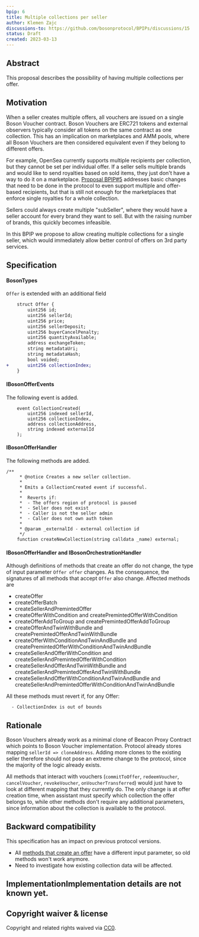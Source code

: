 ```yaml
---
bpip: 6
title: Multiple collections per seller
author: Klemen Zajc
discussions-to: https://github.com/bosonprotocol/BPIPs/discussions/15
status: Draft
created: 2023-03-13
---
```


## Abstract
This proposal describes the possibility of having multiple collections per offer.

## Motivation
When a seller creates multiple offers, all vouchers are issued on a single Boson Voucher contract. Boson Vouchers are ERC721 tokens and external observers typically consider all tokens on the same contract as one collection.
This has an implication on marketplaces and AMM pools, where all Boson Vouchers are then considered equivalent even if they belong to different offers.

For example, OpenSea currently supports multiple recipients per collection, but they cannot be set per individual offer. If a seller sells multiple brands and would like to send royalties based on sold items, they just don't have a way to do it on a marketplace. [Proposal BPIP#5](https://github.com/bosonprotocol/BPIPs/pull/12) addresses basic changes that need to be done in the protocol to even support multiple and offer-based recipients, but that is still not enough for the marketplaces that enforce single royalties for a whole collection.

Sellers could always create multiple "subSeller", where they would have a seller account for every brand they want to sell. But with the raising number of brands, this quickly becomes infeasible.

In this BPIP we propose to allow creating multiple collections for a single seller, which would immediately allow better control of offers on 3rd party services.

## Specification
#### BosonTypes
`Offer` is extended with an additional field

```diff solidity
    struct Offer {
        uint256 id;
        uint256 sellerId;
        uint256 price;
        uint256 sellerDeposit;
        uint256 buyerCancelPenalty;
        uint256 quantityAvailable;
        address exchangeToken;
        string metadataUri;
        string metadataHash;
        bool voided;
+       uint256 collectionIndex;
    }
```

#### IBosonOfferEvents
The following event is added.
```solidity
    event CollectionCreated(
        uint256 indexed sellerId,
        uint256 collectionIndex,
        address collectionAddress,
        string indexed externalId
    );
```

#### IBosonOfferHandler
The following methods are added.
```solidity
/**
     * @notice Creates a new seller collection.
     *
     * Emits a CollectionCreated event if successful.
     *
     *  Reverts if:
     *  - The offers region of protocol is paused
     *  - Seller does not exist
     *  - Caller is not the seller admin
     *  - Caller does not own auth token
     *
     * @param _externalId - external collection id
     */
    function createNewCollection(string calldata _name) external;
```

#### IBosonOfferHandler and IBosonOrchestrationHandler
Although definitions of methods that create an offer do not change, the type of input parameter `Offer offer` changes. As the consequence, the signatures of all methods that accept `Offer` also change. Affected methods are

- createOffer
- createOfferBatch
- createSellerAndPremintedOffer
- createOfferWithCondition and createPremintedOfferWithCondition
- createOfferAddToGroup and createPremintedOfferAddToGroup
- createOfferAndTwinWithBundle and createPremintedOfferAndTwinWithBundle
- createOfferWithConditionAndTwinAndBundle and createPremintedOfferWithConditionAndTwinAndBundle
- createSellerAndOfferWithCondition and createSellerAndPremintedOfferWithCondition
- createSellerAndOfferAndTwinWithBundle and createSellerAndPremintedOfferAndTwinWithBundle
- createSellerAndOfferWithConditionAndTwinAndBundle and createSellerAndPremintedOfferWithConditionAndTwinAndBundle

All these methods must revert if, for any Offer:
```solidity
  - CollectionIndex is out of bounds
```

## Rationale
Boson Vouchers already work as a minimal clone of Beacon Proxy Contract which points to Boson Voucher implementation. Protocol already stores mapping `sellerId => cloneAddress`.
Adding more clones to the existing seller therefore should not pose an extreme change to the protocol, since the majority of the logic already exists.

All methods that interact with vouchers (`commitToOffer`, `redeemVoucher`, `cancelVoucher`, `revokeVoucher`, `onVoucherTransferred`) would just have to look at different mapping that they currently do. The only change is at offer creation time, when assistant must specify which collection the offer belongs to, while other methods don't require any additional parameters, since information about the collection is available to the protocol.

## Backward compatibility
This specification has an impact on previous protocol versions. 
- All [methods that create an offer](#ibosonofferhandler-and-ibosonorchestrationhandler) have a different input parameter, so old methods won't work anymore.
- Need to investigate how existing collection data will be affected.

## ImplementationImplementation details are not known yet.

  
## Copyright waiver & license
Copyright and related rights waived via [CC0](https://creativecommons.org/publicdomain/zero/1.0/).
